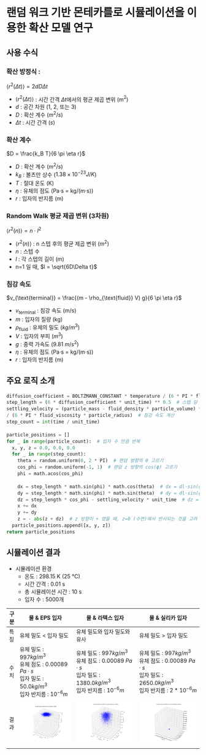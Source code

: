 # 랜덤 워크 기반 몬테카를로 시뮬레이션을 이용한 확산 모델 연구

## 사용 수식

### 확산 방정식 :

$\langle r^2(\Delta t) \rangle = 2 d D \Delta t$

- $\langle r^2(\Delta t) \rangle$ : 시간 간격 $\Delta t$에서의 평균 제곱 변위 (m$^2$)
- $d$ : 공간 차원 (1, 2, 또는 3)
- $D$ : 확산 계수 ($m^2/s$)
- $\Delta t$ : 시간 간격 ($s$)

### 확산 계수

$D = \frac{k_B T}{6 \pi \eta r}$

- $D$ : 확산 계수 ($m^2/s$)
- $k_B$ : 볼츠만 상수 ($1.38 \times 10^{-23} J/K$)
- $T$ : 절대 온도 (K)
- $\eta$ : 유체의 점도 (Pa·s = kg/(m·s))
- $r$ : 입자의 반지름 (m)

### Random Walk 평균 제곱 변위 (3차원)

$\langle r^2(n) \rangle = n \cdot l^2$

- $\langle r^2(n) \rangle$ : n 스텝 후의 평균 제곱 변위 ($m^2$)
- $n$ : 스텝 수
- $l$ : 각 스텝의 길이 (m)
- n=1 일 때, $l = \sqrt{6D\Delta t}$

### 침강 속도

$v_{\text{terminal}} = \frac{(m - \rho_{\text{fluid}} V) g}{6 \pi \eta r}$

- $v_{\text{terminal}}$ : 침강 속도 (m/s)
- $m$ : 입자의 질량 (kg)
- $\rho_{\text{fluid}}$ : 유체의 밀도 ($kg/m^3$)
- $V$ : 입자의 부피 ($m^3$)
- $g$ : 중력 가속도 (9.81 $m/s^2$)
- $\eta$ : 유체의 점도 (Pa·s = kg/(m·s))
- $r$ : 입자의 반지름 (m)

## 주요 로직 소개

```python
diffusion_coefficient = BOLTZMANN_CONSTANT * temperature / (6 * PI * fluid_viscosity * particle_radius)  # 확산 계수 D 계산
step_length = (6 * diffusion_coefficient * unit_time) ** 0.5  # 스텝 당 이동 거리 계산
settling_velocity = (particle_mass - fluid_density * particle_volume) * GRAVITY_ACCELERATION
/ (6 * PI * fluid_viscosity * particle_radius)  # 침강 속도 계산
step_count = int(time / unit_time)

particle_positions = []
for _ in range(particle_count):  # 입자 수 만큼 반복
  x, y, z = 0.0, 0.0, 0.0
  for _ in range(step_count):
    theta = random.uniform(0, 2 * PI)  # 랜덤 방향의 θ 고르기
    cos_phi = random.uniform(-1, 1)  # 랜덤 z 방향의 cos(ϕ) 고르기
    phi = math.acos(cos_phi)

    dx = step_length * math.sin(phi) * math.cos(theta)  # dx = dl⋅sin(ϕ)⋅cos(θ)
    dy = step_length * math.sin(phi) * math.sin(theta)  # dy = dl⋅sin(ϕ)⋅sin(θ)
    dz = step_length * cos_phi - settling_velocity * unit_time  # dz = dl⋅cos(ϕ) - vs⋅dt (침강 고려)
    x += dx
    y += dy
    z = - abs(z + dz)  # z 방향이 + 였을 때, z=0 (수면)에서 반사되는 것을 고려
  particle_positions.append([x, y, z])
return particle_positions
```

## 시뮬레이션 결과

- 시뮬레이션 환경
    - 온도 : 298.15 K (25 ℃)
    - 시간 간격 : 0.01 s
    - 총 시뮬레이션 시간 : 10 s
    - 입자 수 : 5000개

| 구분 | 물 & EPS 입자                                                                                         | 물 & 라텍스 입자                                                                                           | 물 & 실리카 입자                                                                                             |
|----|----------------------------------------------------------------------------------------------------|------------------------------------------------------------------------------------------------------|--------------------------------------------------------------------------------------------------------|
| 특징 | 유체 밀도 < 입자 밀도                                                                                      | 유체 밀도와 입자 밀도와 유사                                                                                     | 유체 밀도 > 입자 밀도                                                                                          |
| 수치 | 유체 밀도 : 997$kg/m^3$ <br> 유체 점도 : 0.00089 $Pa·s$ <br> 입자 밀도 : 50.0$kg/m^3$ <br> 입자 반지름 : $10^{-6}m$ | 유체 밀도 : 997$kg/m^3$ <br> 유체 점도 : 0.00089 $Pa·s$ <br> 입자 밀도 : 1380.0$kg/m^3$ <br> 입자 반지름 : $10^{-6}m$ | 유체 밀도 : 997$kg/m^3$ <br> 유체 점도 : 0.00089 $Pa·s$ <br> 입자 밀도 : 2650.0$kg/m^3$ <br> 입자 반지름 : $2*10^{-6}m$ |
| 결과 | ![images](docs/EPS_Particles_in_Water.png)                                                       | ![images](docs/Latex_Particles_in_Water.png)                                                       | ![images](docs/Silica_Particles_in_Water.png)                                                        |